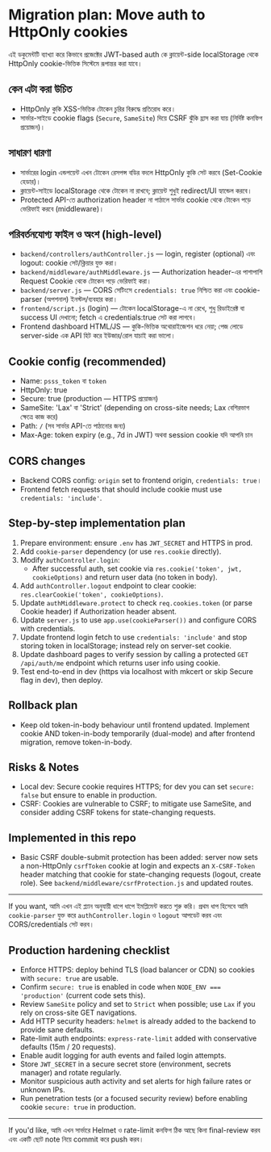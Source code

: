 # Migration plan: Move auth to HttpOnly cookies

এই ডকুমেন্টটি ব্যাখ্যা করে কিভাবে প্রজেক্টের JWT-based auth কে ক্লায়েন্ট-side localStorage থেকে HttpOnly cookie-ভিত্তিক সিস্টেমে রূপান্তর করা যাবে।

## কেন এটা করা উচিত
- HttpOnly কুকি XSS-ভিত্তিক টোকেন চুরির বিরুদ্ধে প্রতিরোধ করে।
- সার্ভার-সাইডে cookie flags (`Secure`, `SameSite`) দিয়ে CSRF ঝুঁকি হ্রাস করা যায় (নির্দিষ্ট কনফিগ প্রয়োজন)।

## সাধারণ ধারণা
- সার্ভারের login এন্ডপয়েন্ট এখন টোকেন রেসপন্স বডির বদলে HttpOnly কুকি সেট করবে (Set-Cookie হেডার)।
- ক্লায়েন্ট-সাইডে localStorage থেকে টোকেন না রাখবে; ক্লায়েন্ট শুধুই redirect/UI হ্যান্ডেল করবে।
- Protected API-তে authorization header না পাঠালে সার্ভার cookie থেকে টোকেন পড়ে ভেরিফাই করবে (middleware)।

## পরিবর্তনযোগ্য ফাইল ও অংশ (high-level)
- `backend/controllers/authController.js` — login, register (optional) এবং logout: cookie সেট/ক্লিয়ার যুক্ত করা।
- `backend/middleware/authMiddleware.js` — Authorization header-এর পাশাপাশি Request Cookie থেকে টোকেন পড়ে ভেরিফাই করা।
- `backend/server.js` — CORS সেটিংসে `credentials: true` নিশ্চিত করা এবং cookie-parser (অপশনাল) ইনস্টল/ব্যবহার করা।
- `frontend/script.js` (login) — টোকেন localStorage-এ না রেখে, শুধু রিডাইরেক্ট বা success UI দেখানো; fetch এ credentials:true সেট করা লাগবে।
- Frontend dashboard HTML/JS — কুকি-ভিত্তিক অথোরাইজেশন ধরে নেয়া; পেজ লোডে server-side এক API হিট করে ইউজার/রোল যাচাই করা ভালো।

## Cookie config (recommended)
- Name: `psss_token` বা `token`
- HttpOnly: true
- Secure: true (production — HTTPS প্রয়োজন)
- SameSite: 'Lax' বা 'Strict' (depending on cross-site needs; Lax বেশিরভাগ ক্ষেত্রে কাজ করে)
- Path: `/` (সব সার্ভার API-তে পাঠানোর জন্য)
- Max-Age: token expiry (e.g., 7d in JWT) অথবা session cookie যদি আপনি চান

## CORS changes
- Backend CORS config: `origin` set to frontend origin, `credentials: true`।
- Frontend fetch requests that should include cookie must use `credentials: 'include'`.

## Step-by-step implementation plan
1. Prepare environment: ensure `.env` has `JWT_SECRET` and HTTPS in prod.
2. Add `cookie-parser` dependency (or use `res.cookie` directly).
3. Modify `authController.login`:
   - After successful auth, set cookie via `res.cookie('token', jwt, cookieOptions)` and return user data (no token in body).
4. Add `authController.logout` endpoint to clear cookie: `res.clearCookie('token', cookieOptions)`.
5. Update `authMiddleware.protect` to check `req.cookies.token` (or parse Cookie header) if Authorization header absent.
6. Update `server.js` to use `app.use(cookieParser())` and configure CORS with credentials.
7. Update frontend login fetch to use `credentials: 'include'` and stop storing token in localStorage; instead rely on server-set cookie.
8. Update dashboard pages to verify session by calling a protected `GET /api/auth/me` endpoint which returns user info using cookie.
9. Test end-to-end in dev (https via localhost with mkcert or skip Secure flag in dev), then deploy.

## Rollback plan
- Keep old token-in-body behaviour until frontend updated. Implement cookie AND token-in-body temporarily (dual-mode) and after frontend migration, remove token-in-body.

## Risks & Notes
- Local dev: Secure cookie requires HTTPS; for dev you can set `secure: false` but ensure to enable in production.
- CSRF: Cookies are vulnerable to CSRF; to mitigate use SameSite, and consider adding CSRF tokens for state-changing requests.

## Implemented in this repo
- Basic CSRF double-submit protection has been added: server now sets a non-HttpOnly `csrfToken` cookie at login and expects an `X-CSRF-Token` header matching that cookie for state-changing requests (logout, create role). See `backend/middleware/csrfProtection.js` and updated routes.

---
If you want, আমি এখন এই প্ল্যান অনুযায়ী ধাপে ধাপে ইমপ্লিমেন্ট করতে শুরু করি। প্রথম ধাপ হিসেবে আমি `cookie-parser` যুক্ত করে `authController.login` ও `logout` আপডেট করব এবং CORS/credentials সেট করব।

## Production hardening checklist

- Enforce HTTPS: deploy behind TLS (load balancer or CDN) so cookies with `secure: true` are usable.
- Confirm `secure: true` is enabled in code when `NODE_ENV === 'production'` (current code sets this).
- Review `SameSite` policy and set to `Strict` when possible; use `Lax` if you rely on cross-site GET navigations.
- Add HTTP security headers: `helmet` is already added to the backend to provide sane defaults.
- Rate-limit auth endpoints: `express-rate-limit` added with conservative defaults (15m / 20 requests).
- Enable audit logging for auth events and failed login attempts.
- Store `JWT_SECRET` in a secure secret store (environment, secrets manager) and rotate regularly.
- Monitor suspicious auth activity and set alerts for high failure rates or unknown IPs.
- Run penetration tests (or a focused security review) before enabling cookie `secure: true` in production.

---

If you'd like, আমি এখন সার্ভারে Helmet ও rate-limit কনফিগ ঠিক আছে কিনা final-review করব এবং একটি ছোট note নিয়ে commit করে push করব।
